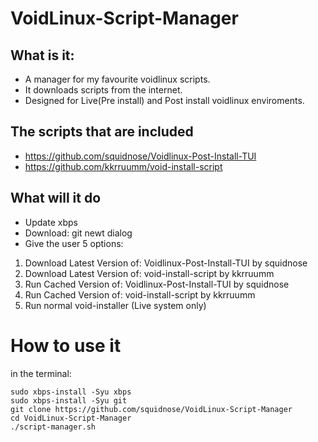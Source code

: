 # VoidLinux-Script-Manager
## What is it:
- A manager for my favourite voidlinux scripts.
- It downloads scripts from the internet.
- Designed for Live(Pre install) and Post install voidlinux enviroments.

## The scripts that are included
- https://github.com/squidnose/Voidlinux-Post-Install-TUI
- https://github.com/kkrruumm/void-install-script

## What will it do
- Update xbps
- Download: git newt dialog
- Give the user 5 options:
1. Download Latest Version of: Voidlinux-Post-Install-TUI by squidnose
2. Download Latest Version of: void-install-script by kkrruumm
3. Run Cached Version of: Voidlinux-Post-Install-TUI by squidnose
4. Run Cached Version of: void-install-script by kkrruumm
5. Run normal void-installer (Live system only)

# How to use it
in the terminal:
```
sudo xbps-install -Syu xbps
sudo xbps-install -Syu git
git clone https://github.com/squidnose/VoidLinux-Script-Manager
cd VoidLinux-Script-Manager
./script-manager.sh
```
